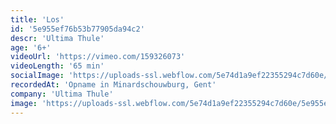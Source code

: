```yaml
---
title: 'Los'
id: '5e955ef76b53b77905da94c2'
descr: 'Ultima Thule'
age: '6+'
videoUrl: 'https://vimeo.com/159326073'
videoLength: '65 min'
socialImage: 'https://uploads-ssl.webflow.com/5e74d1a9ef22355294c7d60e/5e955ed179f302374d6a69ba_UltimaThule_Los.jpg'
recordedAt: 'Opname in Minardschouwburg, Gent'
company: 'Ultima Thule'
image: 'https://uploads-ssl.webflow.com/5e74d1a9ef22355294c7d60e/5e955ed179f302374d6a69ba_UltimaThule_Los.jpg'
---
```

